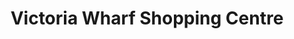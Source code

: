 ---
title: "Victoria Wharf Shopping Centre"
url: /cape-town/victoria-wharf-shopping-centre-breakwater-boulevard/
shop: mall
---